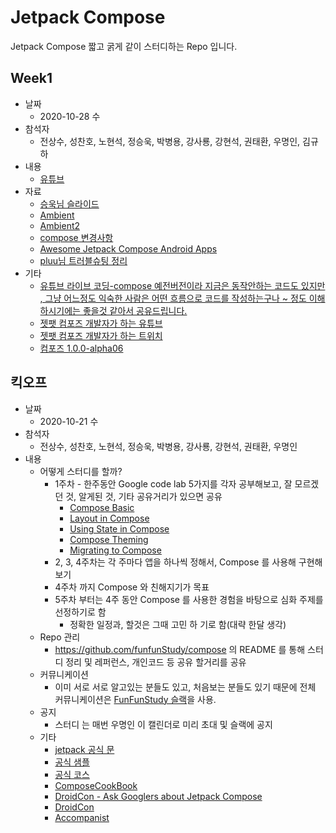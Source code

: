 # Jetpack Compose

Jetpack Compose 짧고 굵게 같이 스터디하는 Repo 입니다.

## Week1
* 날짜
  * 2020-10-28 수
* 참석자
  * 전상수, 성찬호, 노현석, 정승욱, 박병용, 강사룡, 강현석, 권태환, 우명인, 김규하
* 내용
  * [유튜브](https://youtu.be/J6PZQwHIiqQ)
* 자료
  * [승욱님 슬라이드](https://docs.google.com/presentation/d/14cN2o7UcBSRHDyEQ3lsHgeHZzJywvF3wZlawPJa7W5c/edit?usp=sharing)
  * [Ambient](https://developer.android.com/reference/kotlin/androidx/compose/runtime/Ambient)
  * [Ambient2](https://developer.android.com/reference/kotlin/androidx/compose/ui/platform/package-summary)
  * [compose 변경사항](https://android-review.googlesource.com/c/platform/frameworks/support/+/1453857)
  * [Awesome Jetpack Compose Android Apps](https://github.com/androiddevnotes/awesome-jetpack-compose-android-apps)
  * [pluu님 트러블슈팅 정리](http://pluu.github.io/blog/android/2020/10/28/jetpack-compose/)
* 기타
  * [유튜브 라이브 코딩-compose 예전버전이라 지금은 동작안하는 코드도 있지만 , 그냥 어느정도 익숙한 사람은 어떤 흐름으로 코드를 작성하는구나 ~ 정도 이해하시기에는 좋을것 같아서 공유드립니다.](https://www.youtube.com/watch?v=GqIXGjXu-xE)
  * [젯팻 컴포즈 개발자가 하는 유튜브](https://www.youtube.com/c/LelandRichardsonDev/videos)
  * [젯팻 컴포즈 개발자가 하는 트위치](https://www.twitch.tv/intelligibabble)
  * [컴포즈 1.0.0-alpha06](https://developer.android.com/jetpack/androidx/versions/all-channel#october_28_2020)

## 킥오프
* 날짜
  * 2020-10-21 수
* 참석자
  * 전상수, 성찬호, 노현석, 정승욱, 박병용, 강사룡, 강현석, 권태환, 우명인
* 내용
  * 어떻게 스터디를 할까?
    * 1주차 - 한주동안 Google code lab 5가지를 각자 공부해보고, 잘 모르겠던 것, 알게된 것, 기타 공유거리가 있으면 공유
      * [Compose Basic](https://developer.android.com/codelabs/jetpack-compose-basics?hl=ko&return=https%3A%2F%2Fdeveloper.android.com%2Fcourses%2Fpathways%2Fcompose%3Fhl%3Dko%23codelab-https%3A%2F%2Fdeveloper.android.com%2Fcodelabs%2Fjetpack-compose-basics#0)
      * [Layout in Compose](https://developer.android.com/codelabs/jetpack-compose-layouts?hl=ko&return=https%3A%2F%2Fdeveloper.android.com%2Fcourses%2Fpathways%2Fcompose%3Fhl%3Dko%23codelab-https%3A%2F%2Fdeveloper.android.com%2Fcodelabs%2Fjetpack-compose-layouts#0)
      * [Using State in Compose](https://developer.android.com/codelabs/jetpack-compose-state?hl=ko&return=https%3A%2F%2Fdeveloper.android.com%2Fcourses%2Fpathways%2Fcompose%3Fhl%3Dko%23codelab-https%3A%2F%2Fdeveloper.android.com%2Fcodelabs%2Fjetpack-compose-state#0)
      * [Compose Theming](https://developer.android.com/codelabs/jetpack-compose-theming?hl=ko&return=https%3A%2F%2Fdeveloper.android.com%2Fcourses%2Fpathways%2Fcompose%3Fhl%3Dko%23codelab-https%3A%2F%2Fdeveloper.android.com%2Fcodelabs%2Fjetpack-compose-theming#0)
      * [Migrating to Compose](https://developer.android.com/codelabs/jetpack-compose-migration?hl=ko&return=https%3A%2F%2Fdeveloper.android.com%2Fcourses%2Fpathways%2Fcompose%3Fhl%3Dko%23codelab-https%3A%2F%2Fdeveloper.android.com%2Fcodelabs%2Fjetpack-compose-migration#0)
    * 2, 3, 4주차는 각 주마다 앱을 하나씩 정해서, Compose 를 사용해 구현해보기
    * 4주차 까지 Compose 와 친해지기가 목표
    * 5주차 부터는 4주 동안 Compose 를 사용한 경험을 바탕으로 심화 주제를 선정하기로 함
      * 정확한 일정과, 할것은 그때 고민 하 기로 함(대략 한달 생각)
  * Repo 관리
    * https://github.com/funfunStudy/compose 의 README 를 통해 스터디 정리 및 레퍼런스, 개인코드 등 공유 할거리를 공유
  * 커뮤니케이션
    * 이미 서로 서로 알고있는 분들도 있고, 처음보는 분들도 있기 때문에 전체 커뮤니케이션은 [FunFunStudy 슬랙](https://funfunstudy.slack.com/archives/C01CR0GRCAH)을 사용.
  * 공지
    * 스터디 는 매번 우명인 이 캘린더로 미리 초대 및 슬랙에 공지
  * 기타
    * [jetpack 공식 문](https://developer.android.com/jetpack/compose)
    * [공식 샘플](https://developer.android.com/jetpack/compose)
    * [공식 코스](https://developer.android.com/courses/pathways/compose)
    * [ComposeCookBook](https://github.com/Gurupreet/ComposeCookBook)
    * [DroidCon - Ask Googlers about Jetpack Compose](https://www.droidcon.com/media-detail?video=470598094)
    * [DroidCon](https://www.droidcon.com/videos?path=droidcon%20EMEA)
    * [Accompanist](https://chrisbanes.github.io/accompanist/)
